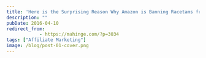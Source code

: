 ```yaml
---
title: 'Here is the Surprising Reason Why Amazon is Banning Racetams from their Online Store'
description: ""
pubDate: 2016-04-10
redirect_from:
            - https://mahinge.com/?p=3034
tags: ["Affiliate Marketing"]
image: /blog/post-01-cover.png
---
```

